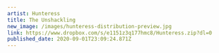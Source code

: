 ```yaml
---
artist: Hunteress
title: The Unshackling
new_image: /images/hunteress-distribution-preview.jpg
link: https://www.dropbox.com/s/e1151z3q177hmc8/Hunteress.zip?dl=0
published_date: 2020-09-01T23:09:24.871Z
---
```

